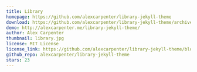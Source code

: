 ```yaml
---
title: Library
homepage: https://github.com/alexcarpenter/library-jekyll-theme
download: https://github.com/alexcarpenter/library-jekyll-theme/archive/gh-pages.zip
demo: http://alexcarpenter.me/library-jekyll-theme/
author: Alex Carpenter
thumbnail: library.jpg
license: MIT License
license_link: https://github.com/alexcarpenter/library-jekyll-theme/blob/gh-pages/LICENSE
github_repo: alexcarpenter/library-jekyll-theme
stars: 23
---
```

